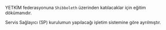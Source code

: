 

YETKİM federasyonuna `Shibboleth` üzerinden katılacaklar için eğitim dökümanıdır.

Servis Sağlayıcı (SP) kurulumun yapılacağı işletim sistemine göre ayrılmıştır.




